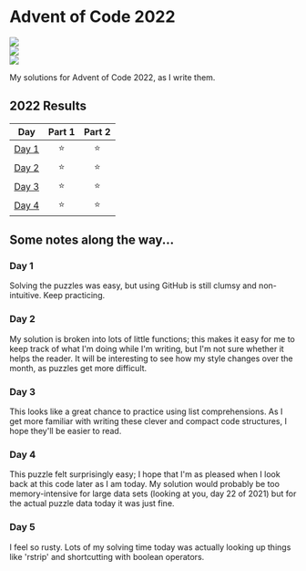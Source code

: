 # Advent of Code 2022

![](https://img.shields.io/badge/day%20📅-4-blue)	
![](https://img.shields.io/badge/stars%20⭐-8-yellow)	
![](https://img.shields.io/badge/days%20completed-4-red)	

My solutions for Advent of Code 2022, as I write them.

<!--- advent_readme_stars table --->
## 2022 Results

| Day | Part 1 | Part 2 |
| :---: | :---: | :---: |
| [Day 1](https://adventofcode.com/2022/day/1) | ⭐ | ⭐ |
| [Day 2](https://adventofcode.com/2022/day/2) | ⭐ | ⭐ |
| [Day 3](https://adventofcode.com/2022/day/3) | ⭐ | ⭐ |
| [Day 4](https://adventofcode.com/2022/day/4) | ⭐ | ⭐ |
<!--- advent_readme_stars table --->

## Some notes along the way...

### Day 1

Solving the puzzles was easy, but using GitHub is still clumsy and non-intuitive. Keep practicing.

### Day 2

My solution is broken into lots of little functions; this makes it easy for me to keep track of what I'm doing while I'm
writing, but I'm not sure whether it helps the reader. It will be interesting to see how my style changes over the
month, as puzzles get more difficult.

### Day 3

This looks like a great chance to practice using list comprehensions. As I get more familiar with writing these clever
and compact code structures, I hope they'll be easier to read.

### Day 4

This puzzle felt surprisingly easy; I hope that I'm as pleased when I look back at this code later as I am today.  My solution would probably be too memory-intensive for large data sets (looking at you, day 22 of 2021) but for the actual puzzle data today it was just fine.

### Day 5

I feel so rusty. Lots of my solving time today was actually looking up things like 'rstrip' and shortcutting with
boolean operators. 